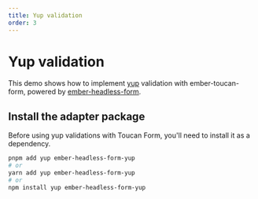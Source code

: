 ```yaml
---
title: Yup validation 
order: 3
---
```


# Yup validation

This demo shows how to implement [yup](https://github.com/jquense/yup) validation with ember-toucan-form, powered by [ember-headless-form](https://ember-headless-form.pages.dev/docs/validation/yup).

## Install the adapter package

Before using yup validations with Toucan Form, you'll need to install it as a dependency.

```bash
pnpm add yup ember-headless-form-yup
# or
yarn add yup ember-headless-form-yup
# or
npm install yup ember-headless-form-yup
```
